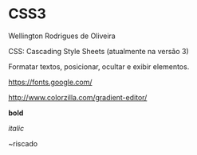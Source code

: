 # CSS3

Wellington Rodrigues de Oliveira

CSS: Cascading Style Sheets (atualmente na versão 3)

Formatar textos, posicionar, ocultar e exibir elementos.

https://fonts.google.com/

http://www.colorzilla.com/gradient-editor/

**bold**

*italic*

~riscado
